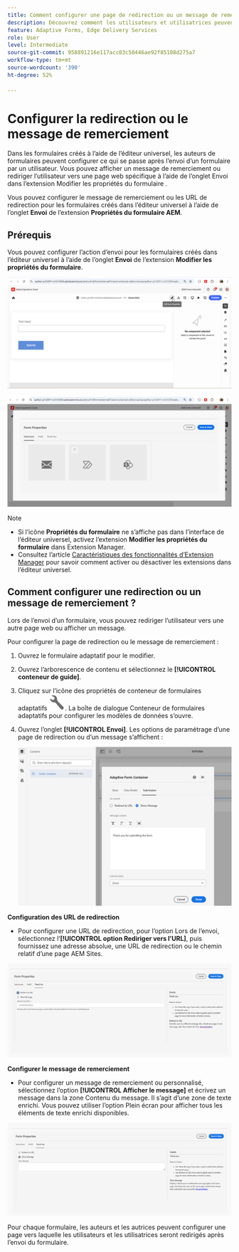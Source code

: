 ```yaml
---
title: Comment configurer une page de redirection ou un message de remerciement ?
description: Découvrez comment les utilisateurs et utilisatrices peuvent voir affiché un message de remerciement ou être redirigés vers une page web que les personnes chargées de la création de formulaires peuvent configurer lors de la phase de création.
feature: Adaptive Forms, Edge Delivery Services
role: User
level: Intermediate
source-git-commit: 958891216e117acc03c50446ae92f85108d275a7
workflow-type: tm+mt
source-wordcount: '390'
ht-degree: 52%

---
```


# Configurer la redirection ou le message de remerciement

Dans les formulaires créés à l’aide de l’éditeur universel, les auteurs de formulaires peuvent configurer ce qui se passe après l’envoi d’un formulaire par un utilisateur. Vous pouvez afficher un message de remerciement ou rediriger l’utilisateur vers une page web spécifique à l’aide de l’onglet Envoi dans l’extension Modifier les propriétés du formulaire .

Vous pouvez configurer le message de remerciement ou les URL de redirection pour les formulaires créés dans l’éditeur universel à l’aide de l’onglet **Envoi** de l’extension **Propriétés du formulaire AEM**.

## Prérequis

Vous pouvez configurer l’action d’envoi pour les formulaires créés dans l’éditeur universel à l’aide de l’onglet **Envoi** de l’extension **Modifier les propriétés du formulaire**.

![Icône Propriétés du formulaire](/help/forms/assets/ue-form-properties-icon.png)

![Propriétés de formulaire de l’éditeur universel](/help/forms/assets/ue-form-properties.png)

>[!NOTE]
>
> * Si l’icône **Propriétés du formulaire** ne s’affiche pas dans l’interface de l’éditeur universel, activez l’extension **Modifier les propriétés du formulaire** dans Extension Manager.
> * Consultez l’article [Caractéristiques des fonctionnalités d’Extension Manager](https://developer.adobe.com/uix/docs/extension-manager/feature-highlights/#enablingdisabling-extensions) pour savoir comment activer ou désactiver les extensions dans l’éditeur universel.

## Comment configurer une redirection ou un message de remerciement ?

Lors de l’envoi d’un formulaire, vous pouvez rediriger l’utilisateur vers une autre page web ou afficher un message.

Pour configurer la page de redirection ou le message de remerciement :

1. Ouvrez le formulaire adaptatif pour le modifier.
2. Ouvrez l’arborescence de contenu et sélectionnez le **[!UICONTROL conteneur de guide]**.
3. Cliquez sur l’icône des propriétés de conteneur de formulaires adaptatifs ![propriétés de conteneur de formulaires adaptatifs](/help/forms/assets/configure-icon.svg). La boîte de dialogue Conteneur de formulaires adaptatifs pour configurer les modèles de données s’ouvre.
4. Ouvrez l’onglet **[!UICONTROL Envoi]**. Les options de paramétrage d’une page de redirection ou d’un message s’affichent :

   ![Boîte de dialogue d’envoi du conteneur de guide pour configurer une page de redirection ou un message](/help/forms/assets/adaptive-forms-core-components-redirect-page-or-thank-you-message.png)

**Configuration des URL de redirection**

* Pour configurer une URL de redirection, pour l’option Lors de l’envoi, sélectionnez l’**[!UICONTROL option Rediriger vers l’URL]**, puis fournissez une adresse absolue, une URL de redirection ou le chemin relatif d’une page AEM Sites.

![rediriger](/help/edge/docs/forms/universal-editor/assets/redirect-ue.png)

**Configurer le message de remerciement**

* Pour configurer un message de remerciement ou personnalisé, sélectionnez l’option **[!UICONTROL Afficher le message]** et écrivez un message dans la zone Contenu du message. Il s’agit d’une zone de texte enrichi. Vous pouvez utiliser l’option Plein écran pour afficher tous les éléments de texte enrichi disponibles.

![merci](/help/edge/docs/forms/universal-editor/assets/thankyou-ue.png)

Pour chaque formulaire, les auteurs et les autrices peuvent configurer une page vers laquelle les utilisateurs et les utilisatrices seront redirigés après l’envoi du formulaire.


